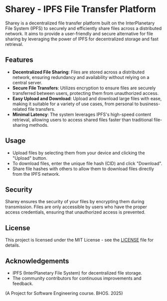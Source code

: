 # Sharey - IPFS File Transfer Platform

Sharey is a decentralized file transfer platform built on the InterPlanetary File System (IPFS) to securely and efficiently share files across a distributed network. It aims to provide a user-friendly and secure alternative for file sharing by leveraging the power of IPFS for decentralized storage and fast retrieval.

## Features

- **Decentralized File Sharing**: Files are stored across a distributed network, ensuring redundancy and availability without relying on a central server.
- **Secure File Transfers**: Utilizes encryption to ensure files are securely transferred between users, protecting them from unauthorized access.
- **Easy Upload and Download**: Upload and download large files with ease, making it suitable for a variety of use cases, from personal to business-related file transfers.
- **Minimal Latency**: The system leverages IPFS's high-speed content retrieval, allowing users to access shared files faster than traditional file-sharing methods.

## Usage

- Upload files by selecting them from your device and clicking the "Upload" button.
- To download files, enter the unique file hash (CID) and click "Download".
- Share file hashes with others to allow them to download files directly from the IPFS network.

## Security

Sharey ensures the security of your files by encrypting them during transmission. Files are only accessible by users who have the proper access credentials, ensuring that unauthorized access is prevented.

## License

This project is licensed under the MIT License - see the [LICENSE](LICENSE) file for details.

## Acknowledgements

- IPFS (InterPlanetary File System) for decentralized file storage.
- The community contributors for continuous improvements and feedback.


(A Project for Software Engineering course. BHOS. 2025)
